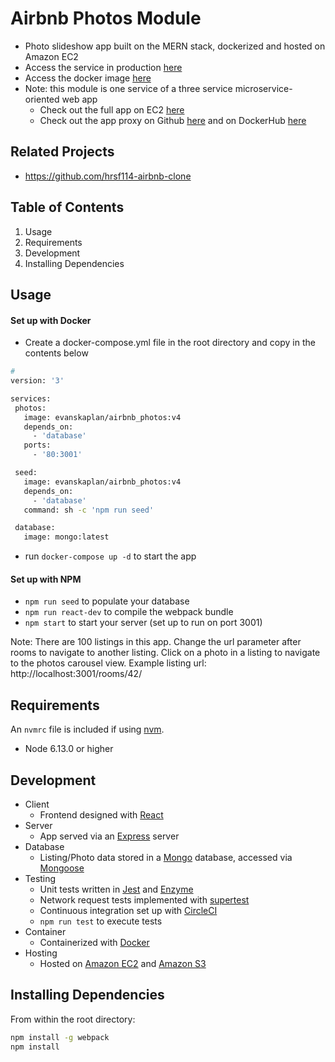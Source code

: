 # Airbnb Photos Module

- Photo slideshow app built on the MERN stack, dockerized and hosted on Amazon EC2
- Access the service in production [here](http://ec2-54-215-239-201.us-west-1.compute.amazonaws.com/rooms/14/)
- Access the docker image [here](https://hub.docker.com/r/evanskaplan/airbnb_photos/tags)
- Note: this module is one service of a three service microservice-oriented web app
  - Check out the full app on EC2 [here](http://ec2-13-52-187-113.us-west-1.compute.amazonaws.com/rooms/14/)
  - Check out the app proxy on Github [here](https://github.com/hrsf114-airbnb-clone/airbnb-proxy-evan) and on DockerHub [here](https://hub.docker.com/r/evanskaplan/airbnb_proxy/tags)

## Related Projects

  - https://github.com/hrsf114-airbnb-clone

## Table of Contents

1. Usage
1. Requirements
1. Development
1. Installing Dependencies

## Usage
#### Set up with Docker
- Create a docker-compose.yml file in the root directory and copy in the contents below
 ```sh
 # 
 version: '3'

services:
  photos:
    image: evanskaplan/airbnb_photos:v4
    depends_on:
      - 'database'
    ports:
      - '80:3001'

  seed:
    image: evanskaplan/airbnb_photos:v4
    depends_on:
      - 'database'
    command: sh -c 'npm run seed'

  database:
    image: mongo:latest
 ```
 - run `docker-compose up -d` to start the app
  
#### Set up with NPM
 - `npm run seed` to populate your database
 - `npm run react-dev` to compile the webpack bundle
 - `npm start` to start your server (set up to run on port 3001)
  
Note: There are 100 listings in this app. Change the url parameter after rooms to navigate to another listing. Click on a photo in a listing to navigate to the photos carousel view. Example listing url: http://localhost:3001/rooms/42/

## Requirements

An `nvmrc` file is included if using [nvm](https://github.com/creationix/nvm).

- Node 6.13.0 or higher

## Development
- Client
  - Frontend designed with [React](https://reactjs.org/)
- Server
  - App served via an [Express](https://expressjs.com/) server
- Database
  - Listing/Photo data stored in a [Mongo](https://www.mongodb.com/) database, accessed via [Mongoose](https://mongoosejs.com/)
- Testing
  - Unit tests written in [Jest](https://jestjs.io/) and [Enzyme](https://airbnb.io/enzyme/)
  - Network request tests implemented with [supertest](https://www.npmjs.com/package/supertest)
  - Continuous integration set up with [CircleCI](https://circleci.com/)
  - `npm run test` to execute tests
- Container
  - Containerized with [Docker](https://www.docker.com/)
- Hosting
  - Hosted on [Amazon EC2](https://aws.amazon.com/ec2/) and [Amazon S3](https://aws.amazon.com/s3/)
## Installing Dependencies

From within the root directory:

```sh
npm install -g webpack
npm install
```

